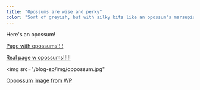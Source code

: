 ```yaml
---
title: "Opossums are wise and perky"
color: "Sort of greyish, but with silky bits like an opossum's marsupium"
---
```


Here's an opossum! 

[Page with opossums!!!!](http://opossum.org)

[Real page w opossums!!!!!](http://thinkaboutnow.com/2017/05/opossums-kill-ticks-help-stop-the-spread-of-lyme/)


<img src="/blog-sp/img/oppossum.jpg"

[Oppossum image from WP](https://en.wikipedia.org/wiki/Opossum#/media/File:Opossum_2.jpg)
